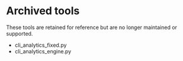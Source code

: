 # Archived tools

These tools are retained for reference but are no longer maintained or supported.

- cli_analytics_fixed.py
- cli_analytics_engine.py


